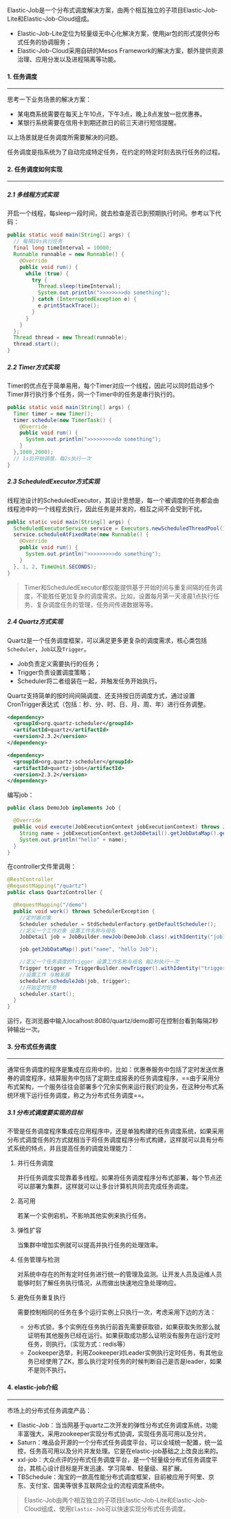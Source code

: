 Elastic-Job是一个分布式调度解决方案，由两个相互独立的子项目Elastic-Job-Lite和Elastic-Job-Cloud组成。

- Elastic-Job-Lite定位为轻量级无中心化解决方案，使用jar包的形式提供分布式任务的协调服务；
- Elastic-Job-Cloud采用自研的Mesos Framework的解决方案，额外提供资源治理、应用分发以及进程隔离等功能。

 

#### 1. 任务调度

---

思考一下业务场景的解决方案：

- 某电商系统需要在每天上午10点，下午3点，晚上8点发放一批优惠券。
- 某银行系统需要在信用卡到期还款日的前三天进行短信提醒。

以上场景就是任务调度所需要解决的问题。

任务调度是指系统为了自动完成特定任务，在约定的特定时刻去执行任务的过程。



#### 2. 任务调度如何实现

---

##### 2.1 多线程方式实现

开启一个线程，每sleep一段时间，就去检查是否已到预期执行时间。参考以下代码：

```java
public static void main(String[] args) {
  // 每隔10s执行任务
  final long timeInterval = 10000;
  Runnable runnable = new Runnable() {
    @Override
    public void run() {
      while (true) {
        try {
          Thread.sleep(timeInterval);
          System.out.println(">>>>>>>>do something");
        } catch (InterruptedException e) {
          e.printStackTrace();
        }
      }
    }
  };
  Thread thread = new Thread(runnable);
  thread.start();
}
```

##### 2.2 Timer方式实现

Timer的优点在于简单易用，每个Timer对应一个线程，因此可以同时启动多个Timer并行执行多个任务，同一个Timer中的任务是串行执行的。

```java
public static void main(String[] args) {
  Timer timer = new Timer();
  timer.schedule(new TimerTask() {
    @Override
    public void run() {
      System.out.println(">>>>>>>>>do something");
    }
  },1000,2000);
  // 1s后开始调度，每2s执行一次
}
```

##### 2.3 ScheduledExecutor方式实现

线程池设计的ScheduledExecutor，其设计思想是，每一个被调度的任务都会由线程池中的一个线程去执行，因此任务是并发的，相互之间不会受到干扰。

```java
public static void main(String[] args) {
  ScheduledExecutorService service = Executors.newScheduledThreadPool(10);
  service.scheduleAtFixedRate(new Runnable() {
    @Override
    public void run() {
      System.out.println(">>>>>>>>>do something");
    }
  }, 1, 2, TimeUnit.SECONDS);
}
```

>Timer和ScheduledExecutor都仅能提供基于开始时间与重复间隔的任务调度，不能胜任更加复杂的调度需求。比如，设置每月第一天凌晨1点执行任务、复杂调度任务的管理，任务间传递数据等等。

##### 2.4 Quartz方式实现

Quartz是一个任务调度框架，可以满足更多更复杂的调度需求，核心类包括`Scheduler`，`Job`以及`Trigger`。

- Job负责定义需要执行的任务；
- Trigger负责设置调度策略；
- Scheduler将二者组装在一起，并触发任务开始执行。

Quartz支持简单的按时间间隔调度、还支持按日历调度方式，通过设置CronTrigger表达式（包括：秒、分、时、日、月、周、年）进行任务调整。

```xml
<dependency>
  <groupId>org.quartz-scheduler</groupId>
  <artifactId>quartz</artifactId>
  <version>2.3.2</version>
</dependency>

<dependency>
  <groupId>org.quartz-scheduler</groupId>
  <artifactId>quartz-jobs</artifactId>
  <version>2.3.2</version>
</dependency>
```

编写job：

```java
public class DemoJob implements Job {

  @Override
  public void execute(JobExecutionContext jobExecutionContext) throws JobExecutionException {
    String name = jobExecutionContext.getJobDetail().getJobDataMap().getString("name");
    System.out.println("hello" + name);
  }
}
```

在controller文件里调用：

```java
@RestController
@RequestMapping("/quartz")
public class QuartzController {

  @RequestMapping("/demo")
  public void work() throws SchedulerException {
    //定时器对象
    Scheduler scheduler = StdSchedulerFactory.getDefaultScheduler();
    //定义一个工作对象 设置工作名称与组名
    JobDetail job = JobBuilder.newJob(DemoJob.class).withIdentity("job1", "group1").build();

    job.getJobDataMap().put("name", "hello Job");

    //定义一个任务调度的Trigger 设置工作名称与组名 每2秒执行一次
    Trigger trigger = TriggerBuilder.newTrigger().withIdentity("trigger1", "group1").withSchedule(CronScheduleBuilder.cronSchedule("*/2 * * * * ?")).build();
    //设置工作 与触发器
    scheduler.scheduleJob(job, trigger);
    //开始定时任务
    scheduler.start();
  }
}
```

运行，在浏览器中输入localhost:8080/quartz/demo即可在控制台看到每隔2秒钟输出一次。



#### 3. 分布式任务调度

---

通常任务调度的程序是集成在应用中的，比如：优惠券服务中包括了定时发送优惠券的调度程序，结算服务中包括了定期生成报表的任务调度程序，==由于采用分布式架构，一个服务往往会部署多个冗余实例来运行我们的业务，在这种分布式系统环境下运行任务调度，称之为分布式任务调度==。

##### 3.1 分布式调度要实现的目标

不管是任务调度程序集成在应用程序中，还是单独构建的任务调度系统，如果采用分布式调度任务的方式就相当于将任务调度程序分布式构建，这样就可以具有分布式系统的特点，并且提高任务的调度处理能力：

1. 并行任务调度

   并行任务调度实现靠着多线程。如果将任务调度程序分布式部署，每个节点还可以部署为集群，这样就可以让多台计算机共同去完成任务调度。

2. 高可用

   若某一个实例宕机，不影响其他实例来执行任务。

3. 弹性扩容

   当集群中增加实例就可以提高并执行任务的处理效率。

4. 任务管理与检测

   对系统中存在的所有定时任务进行统一的管理及监测。让开发人员及运维人员能够时刻了解任务执行情况，从而做出快速地应急处理响应。

5. 避免任务重复执行

   需要控制相同的任务在多个运行实例上只执行一次，考虑采用下边的方法：

   - 分布式锁，多个实例在任务执行前首先需要获取锁，如果获取失败那么就证明有其他服务已经在运行。如果获取成功那么证明没有服务在运行定时任务，则执行。（实现方式：redis等）
   - Zookeeper选举，利用Zookeeper对Leader实例执行定时任务，有其他业务已经使用了ZK，那么执行定时任务的时候判断自己是否是leader，如果不是则不执行。



#### 4. elastic-job介绍

---

市场上的分布式任务调度产品：

- Elastic-Job：当当网基于quartz二次开发的弹性分布式任务调度系统，功能丰富强大，采用zookeeper实现分布式协调，实现任务高可用以及分片。
- Saturn：唯品会开源的一个分布式任务调度平台，可以全域统一配置，统一监控，任务高可用以及分片并发处理。它是在elastic-job基础之上改良出来的。
- xxl-job：大众点评的分布式任务调度平台，是一个轻量级分布式任务调度平台，其核心设计目标是开发迅速、学习简单、轻量级、易扩展。
- TBSchedule：淘宝的一款高性能分布式调度框架，目前被应用于阿里、京东、支付宝、国美等很多互联网企业的流程调度系统中。

>Elastic-Job由两个相互独立的子项目Elastic-Job-Lite和Elastic-Job-Cloud组成，使用`Elastic-Job`可以快速实现分布式任务调度。


